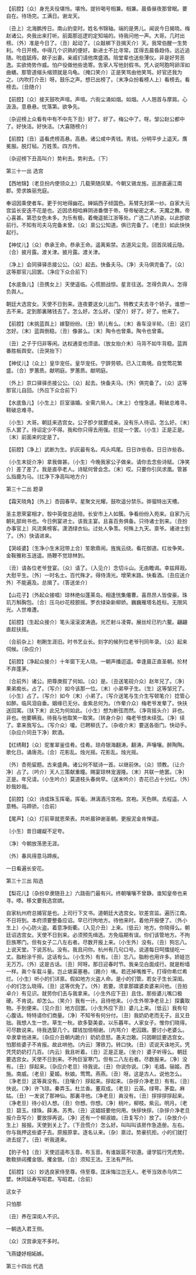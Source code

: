 <!-- { "loadSidebar": true } -->
【前腔】〔众〕身充夫役堪怜。堪怜。提铃喝号相兼。相兼。晨昏昼夜那曾眠。要自在。待场完。工满日。谢龙天。

〔丑上〕北海鹏抟日。南山豹变时。姓名书锦轴。端的是男儿。闻说今日揭晓。梅赵诸公。央我出来打听。前面那巡逻的定知端的。待我问他一声。大哥。几时出榜。〔外〕准是今日了。〔丑〕起动了。〔众敲梆下丑揖天介〕天。我常伯醒一生势利。今日开榜。中得几个识熟的便好。新进士不比寻常。匡得去晨昏趋侍。远近追随。吮疽舐痔。献子出妻。亲戚们请他席盛酒。陪堂辈也送些薄仪。非是好劳恶逸。实欲倚势作威。怕户役做他些诡寄。吿家人写他封假书。凭人说呵胞呵卵浑如曲蟮。那管道缩头缩颈就是乌龟。〔掩口笑介〕正是笑骂由他笑骂。好官还我为之。〔内吹打介丑〕呀。鼓乐之声。想已出榜了。〔末净众扮看榜人上〕看榜去。看榜去。〔丑随介〕 

【前腔】〔众〕接天鼓吹声喧。声喧。六街尘涌如烟。如烟。人人翘首与摩肩。心汲汲。意悬悬。忧落第。欲争先。

〔杂迎榜上众看有中有不中先下丑〕好了。好了。梅公中了。呀。邹公赵公都中了。好快活。好快活。〔大喜随榜介〕 

【前腔】〔丑〕遥看虎榜高悬。高悬。诸公咸中靑钱。靑钱。分明平步上遥天。膺冕服。脱灯毡。万姓羡。四方传。

〔杂迎榜下丑高叫介〕势利去。势利去。〔下〕 

第三十一出
选宫

【西地锦】〔老旦扮内使领众上〕几载荣随凤辇。今朝又锡龙旌。巡游直遍江南郡。旁求姝丽充庭。

奉诏因乘使者车。更于何地得幽花。婵娟西子倾国色。系臂先封第一纱。自家大元宫监长安迭不花是也。近因丞相哈麻阴进番僧于帝。导帝秘密之术。天魔之舞。帝心喜甚。第恐女色未多。为乐有极。着俺遥抵江浙等处。广选二八娇姿。以此卽欲前行。不知有司夫马完备未曾。〔众〕禀公公知道。俱已完备了。〔老旦〕如此快快起行。 

【神仗儿】〔众〕恭承王命。恭承王命。遥离紫禁。古道风尘竞。回首凤城云隐。〔合〕披月露。渡关津。披月露。渡关津。

〔净上〕会同驿驿丞接公公。〔众〕起去。快备夫马。〔净〕夫马俱完备了。〔众〕这等那官儿回罢。〔净应下众合前下〕 

【水底鱼儿】〔丑携女上〕天使遥临。心慌胆战惊。星言往送。怎得负舆人。怎得负舆人。

朝廷大选宫女。天使不日到来。连夜要送女儿出门。特教丈夫去寻个轿子。谁想一去不来。定到那裏赌钱去了。怎么好。怎么好。〔望介〕好了。好了。他来了。 

【前腔】〔末挑蓝舆上〕嫁娶纷纷。〔丑〕轿儿有么。〔末〕香车没半轮。〔丑〕这们怎好。〔末〕蓝舆倒稳。〔丑〕像甚么。〔末〕陶令也曾乘。陶令也曾乘。

〔丑〕之子于归非等闲。达权通变也须谙。〔放女抬介末〕马背不如牛背稳。蓝舆番胜板舆安。〔丑哭抬下〕 

【神仗儿】〔众上〕皇华宠任。皇华宠任。宁辞劳顿。已入江南境。自觉莺花繁盛。〔合〕罗蕙质。献明庭。罗蕙质。献明庭。

〔外上〕京口驿驿丞接公公。〔众〕起去。快备夫马。〔外〕俱完备了。〔众〕这等那官儿自回。〔外应下众合前下〕 

【水底鱼儿】〔小生上〕巨室谐婚。全需六局人。〔末上〕仓惶急遽。鞋破总难寻。鞋破总难寻。

〔小生〕大哥。朝廷来选宫女。公子卽夕就要成亲。没有乐人待诏。怎么好。〔末〕乐人罢了。待诏定少不得。我和你只得去用强。拦捉一个罢。〔小生〕正是正是。〔末〕前面来的定是了。 

【前腔】〔净上〕武断为生。扒灰最有名。鸡头鸡尾。日日诈些呑。日日诈些呑。

〔小生末捉介净〕拿我做甚。〔小生〕今晚我家公子做亲。请你去念些诗赋。〔净笑介〕差了差了。我是直亭老人。诗赋何曾会念。〔末〕哎。只要你引凤求凰。管甚么指鹿为马。〔扛净下净高叫地方介〕 

第三十二出
题录

【霜天晓角】〔外上〕杏园春早。星聚文光耀。鼓吹遥分禁乐。骅骝特出天槽。

圣主恩荣宴相才。彀中英俊总追陪。长安市上人如簇。争看纷纷入苑来。自家乃元朝礼部尙书也。今日例宴进士。该我主宴。且喜百务俱备。只待诸士到来。〔丑扮办事官上〕风流黄榜客。潇洒绿衣仙。过处人争羡。何殊上九天。禀爷。诸进士到了。〔外〕快请进来。 

【哭岐婆】〔生净小生末冠带上合〕笙歌鼎闹。旌旄云绕。看花御道。红妆争笑。金鞍雅称玉逍遥。扬鞭不觉琼林到。

〔丑〕请各位老爷登宴。〔众〕请了。〔入见介〕念切斗山。无由瞻谒。幸兹拜觌。大慰平生。〔外〕一时名士。百代殊才。得侍淸光。增荣末路。快看酒。〔丑应送介外〕不能遍及。总揖了。〔答送坐介〕 

【山花子】〔外起众接唱〕琼林绝似蓬莱岛。相逢恍集僊曹。喜昂昂人皆俊豪。珠玑万斛胸包。〔合〕压乌纱花枝颤摇。罗衣绿染新柳娇。巍巍雁塔名姓标。无限风光。人世难遭。

【前腔】〔生起众接介〕笔头滚滚波涛遶。光芒射斗凌霄。展丝纶已钓六鳌。翩翩直趁扶摇。

〔合前杂上〕剞劂生涯旧。时书艺业长。刻字的候列位老爷刊同年录。〔众〕起来伺候。〔杂应介〕 

【前腔】〔净起众接介〕十年窗下无人晓。一朝声播迢遥。幸逢晨正直圣朝。抡材不弃蓬茅。

〔合前外〕诸公。把尊庚叙了何如。〔众〕是。〔丑送笔砚介众〕赵年兄了。〔净〕果弟痴长。占了。〔写介〕如今该那一位。〔末〕小弟甲子生。〔生〕这等邹兄了。〔小生〕占了。〔写介〕如今〔末〕小弟了。〔写介送笔与生介生写顿笔介〕捻管心如醉。临风泪自垂。姻缘已无分。金紫总何为。〔作晕介众〕梅老爷发晕了。快扶送回寓。〔扶下末〕此兄为何如此。〔小生〕想为断弦而然。〔净背摇头介〕非也。非也。他要瞒我。待我与他取笑一取笑。〔转身介杂〕梅老爷想未续弦。〔净〕续了。拿来我写么。〔写介众〕嗄。已聘柳氏了。〔杂收介末〕要送各衙门。快动手。〔杂应介同丑下净〕飮酒。 

【红绣鞋】〔众〕驼峯翠釜佳肴。佳肴。琼舟银海翻涛。翻涛。声嚷嚷。醉陶陶。歌化日。诵唐尧。〔合〕花影乱。烛光摇。花影乱。烛光摇。

〔外〕杏苑留题。古来盛典。诸公何不赋诗一首。以继前休。〔众〕领教。〔让介净〕占了。〔吟介〕天人三策献重瞳。赐宴琼林宠渥隆。〔末〕共联一绝罢。〔净〕正是。年兄请。〔小生吟介〕莫道枝头春尙早。〔送末吟介〕杏花已占十分红。〔外〕妙哉妙哉。 

【前腔】〔众〕诗成珠玉挥毫。挥毫。淋漓酒污宫袍。宫袍。天色暝。去程遥。人意畅。马蹄骄。〔合前〕 

【尾声】〔众〕灯前草就恩荣表。共听晨钟谢圣朝。更报泥金肯惮遥。

〔小生〕昔日龌龊不足夸。



〔净〕今朝放荡思无涯。

〔外〕春风得意马蹄疾。



一日看遍长安花。 

第三十三出
陷选

【梨花儿】〔杂扮皁隶随丑上〕六路衙门最有兴。终朝嚷嚷不曾静。谁知皇帝也来寻。嗏。移文要我选宫嫔。

自家杭州府总捕官是也。上司行下文书。道朝廷大选宫女。钦差宫监。遍历江南。不日将到。本府须要整备应诏。早已行拘地方。待他来时。着他开报便了。〔外小生上〕小心防火盗。着意净街衢。〔入见介丑〕上来。〔低云〕地方。你晓得么。朝廷诏选宫女。天使不日到来。必须预先缉选。方免临期有误。你们该管地方。不拘巨族寒门。但有女子二八左右者。尽数开报上来。〔小生外〕没有。〔丑〕狗忘八。上说天堂。下说苏杭。没有。我且问你。杭州有几句口号。说道每日呵擂搥吃一丈。脂粉涂千担。这话有么。〔小生外〕有有。〔丑〕忘八。脂粉也用许多。娇娃岂无万万。〔外〕这是古话。〔丑〕阿呀。那日迎春时节。我亲见白面成行。就是粉墙一样。眞个车载斗量。岂止塡渠塞巷。〔踢介〕咦。若还掉嘴推干。打得你希烂希烂。〔小生〕听小的们详禀。假如地方火盗人命。是小的们管。若女子生长深闺。小的们怎么晓得。〔丑〕这等优免了。〔外〕若要。须拿那媒婆卖婆来问他。〔丑拍卓介〕有见识。就劳你们去与我拿来。〔小生外应下丑〕且住。那些婆儿嘴口极硬。不肯说。却怎么。〔笑介〕我有一计。且待他来。〔小生外带净老旦上〕探囊取物。手到便来。〔见介丑〕地方回罢。〔小生外应下丑〕婆儿上来。〔低云〕我有句心腹话。特特请你们商量。〔净〕不知爷有何分付。〔丑〕我奶奶老而无子。且又丑拙。我想人生一世。草生一秋。欲多娶美妾。以乐暮年。人家女子。惟你们晓得。可尽数说来。待我选娶几个。媒钱加倍相谢。〔内骂介〕老囚跟。要讨小老婆么。皁隶拿他进来。〔杂应介丑朝内跪介〕奶奶息怒。愚夫岂敢。只因朝廷要选宫女。怕那些婆子不肯报。故此哄他。〔内云〕薄铁刀。转口快。〔丑〕谎说天诛地灭。凭凭凭奶奶打几百。〔内云〕我且听着。〔丑〕正是正是。〔坐介〕婆子听得么。朝廷要选宫女。天使不日到来。不拘巨室寒门。但有二八左右者。尽数报来。〔净〕没有。〔丑〕拶起来。〔杂应介老旦〕待我说。〔丑〕你说你说。〔净〕毛嫱。骊姬。西施。南威。〔老旦〕夏姬。秋娘。莺莺。燕燕。〔丑〕呀。这是古人。说他怎么。〔净老旦〕这等眞没有。〔丑嚷介〕拶起来。拶起来。〔杂拶介净老旦〕有有。〔丑〕快说。〔净〕许飞琼。秦弄玉。杜兰香。董双成。〔老旦〕云英。绿萼。茅盈。麻姑。〔丑〕一发说了那神仙。那裏寻他。〔净老旦〕眞没有。〔丑〕拶拶拶拶起来。〔净老旦〕待小妇人想。〔丑〕你想。你想。〔净〕桃叶。柳枝。紫云。明月。〔老旦〕碧玉。绿珠。薛涛。苏秀。〔丑〕这娼妓要他何用。快拶快拶。〔杂拶介净老旦报介丑写介〕要放拶再说。〔净〕还有一个柳淑娘。〔丑复写介〕放了。〔杂放介小生上〕报报。天使到关上了。〔下丑慌介〕怎么好。叫叫叫该房作急造册。左右。你与我押这些婆子去。原报原拿。逐名认来。〔杂〕禀过。势豪抗拒。小的们就打进去捉了。〔丑〕听我道来。 

【豹子令】〔丑〕天使迢遥布玉音。布玉音。有谁跋扈不钦遵。谩学狐行凭虎势。敢敎排闼攫金银。攫金银。〔合〕须知王法。王法有严刑。

【前腔】〔众〕妙选良家侍至尊。侍至尊。匡床悔泣岂无人。老爷当效赤乌供二嬖。休同延寿写昭君。写昭君。〔合前〕 

这女子 

只怕那 

〔丑〕养在深闺人不识。



一朝选入君王侧。

〔众〕汉宫承宠不多时。



飞燕婕妤相妬嫉。 

第三十四出
代选

